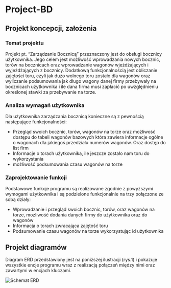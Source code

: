 # Project-BD
## Projekt koncepcji, założenia
### Temat projektu
Projekt pt. “Zarządzanie Bocznicą” przeznaczony jest do obsługi bocznicy użytkownika.
Jego celem jest możliwość wprowadzania nowych bocznic, torów na bocznicach oraz
wprowadzanie wagonów wjeżdżających i wyjeżdżających z bocznicy. Dodatkową 
funkcjonalnością jest obliczanie zajętości toru, czyli jak dużo wolnego toru
zostało dla wagonów oraz wyliczanie podsumowania jak długo wagony danej firmy
przebywały na bocznicach użytkownika i ile dana firma musi zapłacić po 
uwzględnieniu określonej stawki za przebywanie na torze.

### Analiza wymagań użytkownika
Dla użytkownika zarządzania bocznicą konieczne są z pewnością następujące funkcjonalności:
*	Przegląd swoich bocznic, torów, wagonów na torze oraz możliwość dostępu do tabeli wagonów
  bazowych która zawiera informacje ogólne o wagonach dla jakiegoś przedziału numerów wagonów.
  Oraz dostęp do list firm
*	Informacje o torach użytkownika, ile jeszcze zostało nam toru do wykorzystania
*	możliwość podsumowania czasu wagonów na torze

### Zaprojektowanie funkcji
Podstawowe	funkcje	programu	są realizowane zgodnie z powyższymi wymogami użytkownika i są
podzielone funkcjonalnie na trzy połączone ze sobą działy:
*	Wprowadzanie i przegląd swoich bocznic, torów, oraz wagonów na torze, możliwość dodania danych firmy do użytkownika oraz do wagonów
*	Informacja o torach zwracająca zajętość toru
*	Podsumowanie czasu wagonów na torze wykorzystując id użytkownika

## Projekt diagramów
Diagram ERD przedstawiony jest na poniższej ilustracji (rys.1) i pokazuje wszystkie encje
programu wraz z realizacją połączeń między nimi oraz zawartymi w encjach kluczami.

![Schemat ERD](https://whistlee.github.com/Project-BD/README-IMAGES/Img1.png)
